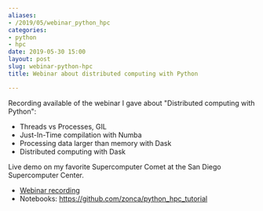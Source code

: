```yaml
---
aliases:
- /2019/05/webinar_python_hpc
categories:
- python
- hpc
date: 2019-05-30 15:00
layout: post
slug: webinar-python-hpc
title: Webinar about distributed computing with Python

---
```


Recording available of the webinar I gave about "Distributed computing with Python":

* Threads vs Processes, GIL
* Just-In-Time compilation with Numba
* Processing data larger than memory with Dask
* Distributed computing with Dask

Live demo on my favorite Supercomputer Comet at the San Diego Supercomputer Center.

* [Webinar recording](https://www.sdsc.edu/Events/training/webinars/distributed_parallel_computing_with_python_2019/recording/)
* Notebooks: <https://github.com/zonca/python_hpc_tutorial>

